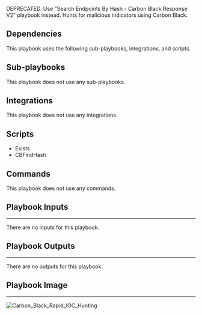 DEPRECATED. Use "Search Endpoints By Hash - Carbon Black Response V2" playbook instead. Hunts for malicious indicators using Carbon Black.

## Dependencies
This playbook uses the following sub-playbooks, integrations, and scripts.

## Sub-playbooks
This playbook does not use any sub-playbooks.

## Integrations
This playbook does not use any integrations.

## Scripts
* Exists
* CBFindHash

## Commands
This playbook does not use any commands.

## Playbook Inputs
---
There are no inputs for this playbook.

## Playbook Outputs
---
There are no outputs for this playbook.

## Playbook Image
---
![Carbon_Black_Rapid_IOC_Hunting](https://raw.githubusercontent.com/cvescan/cvescan/1bdd5229392bd86f0cc58265a24df23ee3f7e662/docs/images/playbooks/Carbon_Black_Rapid_IOC_Hunting.png)
